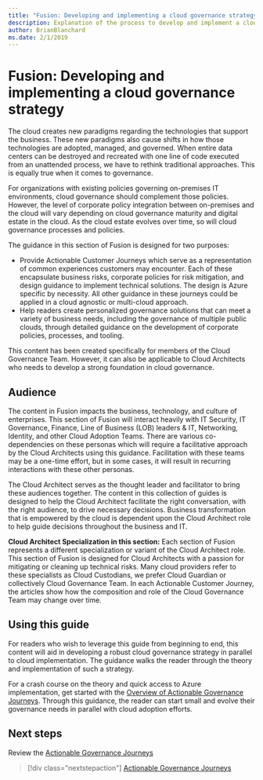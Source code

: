 ```yaml
---
title: "Fusion: Developing and implementing a cloud governance strategy"
description: Explanation of the process to develop and implement a cloud governance strategy
author: BrianBlanchard
ms.date: 2/1/2019
---
```


# Fusion: Developing and implementing a cloud governance strategy

The cloud creates new paradigms regarding the technologies that support the business. These new paradigms also cause shifts in how those technologies are adopted, managed, and governed. When entire data centers can be destroyed and recreated with one line of code executed from an unattended process, we have to rethink traditional approaches. This is equally true when it comes to governance.

For organizations with existing policies governing on-premises IT environments, cloud governance should complement those policies. However, the level of corporate policy integration between on-premises and the cloud will vary depending on cloud governance maturity and digital estate in the cloud. As the cloud estate evolves over time, so will cloud governance processes and policies.

The guidance in this section of Fusion is designed for two purposes:

* Provide Actionable Customer Journeys which serve as a representation of common experiences customers may encounter. Each of these encapsulate business risks, corporate policies for risk mitigation, and design guidance to implement technical solutions. The design is Azure specific by necessity. All other guidance in these journeys could be applied in a cloud agnostic or multi-cloud approach.  
* Help readers create personalized governance solutions that can meet a variety of business needs, including the governance of multiple public clouds, through detailed guidance on the development of corporate policies, processes, and tooling.

This content has been created specifically for members of the Cloud Governance Team. However, it can also be applicable to Cloud Architects who needs to develop a strong foundation in cloud governance.

## Audience

The content in Fusion impacts the business, technology, and culture of enterprises. This section of Fusion will interact heavily with IT Security, IT Governance, Finance, Line of Business (LOB) leaders & IT, Networking, Identity, and other Cloud Adoption Teams. There are various co-dependencies on these personas which will require a facilitative approach by the Cloud Architects using this guidance. Facilitation with these teams may be a one-time effort, but in some cases, it will result in recurring interactions with these other personas.

The Cloud Architect serves as the thought leader and facilitator to bring these audiences together. The content in this collection of guides is designed to help the Cloud Architect facilitate the right conversation, with the right audience, to drive necessary decisions. Business transformation that is empowered by the cloud is dependent upon the Cloud Architect role to help guide decisions throughout the business and IT.

**Cloud Architect Specialization in this section:** Each section of Fusion represents a different specialization or variant of the Cloud Architect role. This section of Fusion is designed for Cloud Architects with a passion for mitigating or cleaning up technical risks. Many cloud providers refer to these specialists as Cloud Custodians, we prefer Cloud Guardian or collectively Cloud Governance Team. In each Actionable Customer Journey, the articles show how the composition and role of the Cloud Governance Team may change over time.

## Using this guide

For readers who wish to leverage this guide from beginning to end, this content will aid in developing a robust cloud governance strategy in parallel to cloud implementation. The guidance walks the reader through the theory and implementation of such a strategy.

For a crash course on the theory and quick access to Azure implementation, get started with the [Overview of Actionable Governance Journeys](./design-guides/overview.md). Through this guidance, the reader can start small and evolve their governance needs in parallel with cloud adoption efforts.

## Next steps

Review the [Actionable Governance Journeys](./design-guide/overview.md)
> [!div class="nextstepaction"]
> [Actionable Governance Journeys](./design-guide/overview.md)